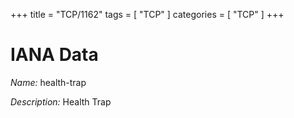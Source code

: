+++
title = "TCP/1162"
tags = [ "TCP" ]
categories = [ "TCP" ]
+++

# IANA Data

_Name:_ health-trap

_Description:_ Health Trap

